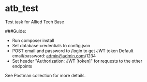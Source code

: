 # atb_test
Test task for Allied Tech Base

###Guide:
- Run composer install
- Set database credentials to config.json
- POST email and password to /login to get JWT token
  Default email/password: admin@admin.com/1234
- Set header "Authorization: JWT [token]" for requests to the other endpoints

See Postman collection for more details.